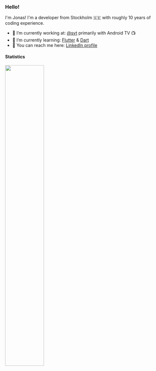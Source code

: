 ### Hello!

I'm Jonas! I'm a developer from Stockholm 🇸🇪 with roughly 10 years of coding experience. 

- 🔭 I’m currently working at: [@svt](https://github.com/svt) primarily with Android TV 📺
- 🌱 I’m currently learning: [Flutter](https://flutter.dev/) & [Dart](https://dart.dev/)
- 💼 You can reach me here: [LinkedIn profile](https://linkedin.com/in/jonasborggren)

#### Statistics
<div class="row" height="100px">
<img src="https://github-readme-stats.vercel.app/api?username=jonasborggren&show_icons=true&include_all_commits=true&hide=stars&theme=icegray&hide_title=true&layout=compact&count_private=true" width="50%" align="top" /> 
<!--
<img src="https://github-readme-stats.vercel.app/api/top-langs/?username=jonasborggren&layout=compact&theme=icegray&count_private=true&hide_title=true" width="49%" height="100%" align="top" />-->
</div>
